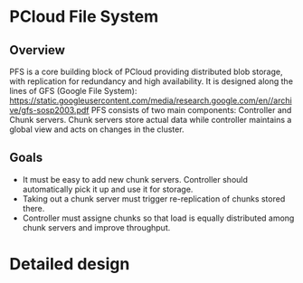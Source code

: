 # PCloud File System
## Overview
PFS is a core building block of PCloud providing distributed blob storage, with replication for redundancy and high availability.
It is designed along the lines of GFS (Google File System): <https://static.googleusercontent.com/media/research.google.com/en//archive/gfs-sosp2003.pdf>
PFS consists of two main components: Controller and Chunk servers. Chunk servers store actual data while controller maintains a global view and acts on changes in the cluster.

## Goals
* It must be easy to add new chunk servers. Controller should automatically pick it up and use it for storage.
* Taking out a chunk server must trigger re-replication of chunks stored there.
* Controller must assigne chunks so that load is equally distributed among chunk servers and improve throughput.

# Detailed design
